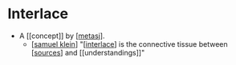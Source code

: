 # Interlace

- A [[concept]] by [[metasj]].
  - [[samuel klein]] "[[interlace]] is the connective tissue between [[sources]] and [[understandings]]"



[//begin]: # "Autogenerated link references for markdown compatibility"
[metasj]: metasj "Metasj"
[samuel klein]: samuel-klein "Samuel Klein"
[interlace]: interlace "Interlace"
[sources]: sources "Sources"
[//end]: # "Autogenerated link references"